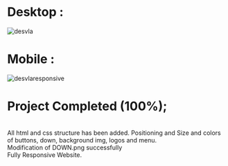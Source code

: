 # Desktop :
![desvla](https://user-images.githubusercontent.com/83568294/131730887-66edba05-3e92-4457-aba5-b5d394b8df18.jpg)


# Mobile :
![desvlaresponsive](https://user-images.githubusercontent.com/83568294/134259426-c8cac6de-1267-451a-9bc1-6438822776e2.jpg)



# Project Completed (100%);
</br>
All html and css structure has been added. Positioning and Size and colors of buttons, down, background img, logos and menu.
</br>
Modification of DOWN.png successfully
</br>
Fully Responsive Website.
